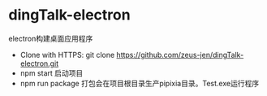 # dingTalk-electron
electron构建桌面应用程序
* Clone with HTTPS: git clone https://github.com/zeus-jen/dingTalk-electron.git
* npm start 启动项目
* npm run package 打包会在项目根目录生产pipixia目录。Test.exe运行程序
